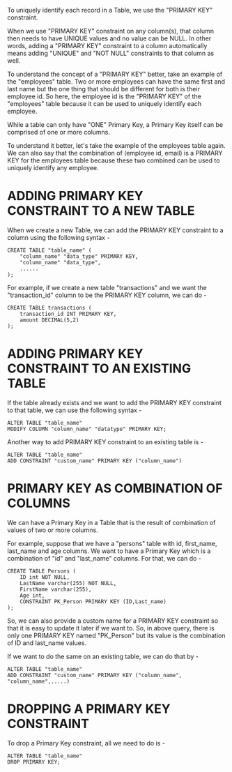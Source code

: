 To uniquely identify each record in a Table, we use the "PRIMARY KEY" constraint.

When we use "PRIMARY KEY" constraint on any column(s), that column then needs to have UNIQUE values and no value can be NULL. In other words, adding a "PRIMARY KEY" constraint to a column automatically means adding "UNIQUE" and "NOT NULL" constraints to that column as well.

To understand the concept of a "PRIMARY KEY" better, take an example of the "employees" table. Two or more employees can have the same first and last name but the one thing that should be different for both is their employee id. So here, the employee id is the "PRIMARY KEY" of the "employees" table because it can be used to uniquely identify each employee.

While a table can only have "ONE" Primary Key, a Primary Key itself can be comprised of one or more columns.

To understand it better, let's take the example of the employees table again. We can also say that the combination of (employee id, email) is a PRIMARY KEY for the employees table because these two combined can be used to uniquely identify any employee.

# ADDING PRIMARY KEY CONSTRAINT TO A NEW TABLE

When we create a new Table, we can add the PRIMARY KEY constraint to a column using the following syntax - 

    CREATE TABLE "table_name" (
        "column_name" "data_type" PRIMARY KEY,
        "column_name" "data_type",
        ......
    );

For example, if we create a new table "transactions" and we want the "transaction_id" column to be the PRIMARY KEY column, we can do -

    CREATE TABLE transactions (
        transaction_id INT PRIMARY KEY,
        amount DECIMAL(5,2)
    );

# ADDING PRIMARY KEY CONSTRAINT TO AN EXISTING TABLE

If the table already exists and we want to add the PRIMARY KEY constraint to that table, we can use the following syntax -

    ALTER TABLE "table_name"
    MODIFY COLUMN "column_name" "datatype" PRIMARY KEY;

Another way to add PRIMARY KEY constraint to an existing table is -

    ALTER TABLE "table_name"
    ADD CONSTRAINT "custom_name" PRIMARY KEY ("column_name")

# PRIMARY KEY AS COMBINATION OF COLUMNS

We can have a Primary Key in a Table that is the result of combination of values of two or more columns.

For example, suppose that we have a "persons" table with id, first_name, last_name and age columns. We want to have a Primary Key which is a combination of "id" and "last_name" columns. For that, we can do -

    CREATE TABLE Persons (
        ID int NOT NULL,
        LastName varchar(255) NOT NULL,
        FirstName varchar(255),
        Age int,
        CONSTRAINT PK_Person PRIMARY KEY (ID,Last_name)
    );

So, we can also provide a custom name for a PRIMARY KEY constraint so that it is easy to update it later if we want to. So, in above query, there is only one PRIMARY KEY named "PK_Person" but its value is the combination of ID and last_name values.

If we want to do the same on an existing table, we can do that by - 

    ALTER TABLE "table_name"
    ADD CONSTRAINT "custom_name" PRIMARY KEY ("column_name", "column_name",.....)

# DROPPING A PRIMARY KEY CONSTRAINT

To drop a Primary Key constraint, all we need to do is - 

    ALTER TABLE "table_name"
    DROP PRIMARY KEY;